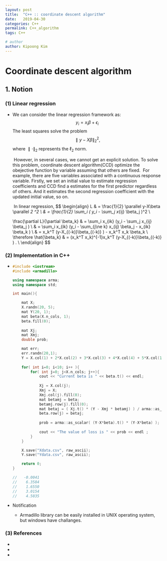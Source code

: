 ```yaml
---
layout: post
title:  "C++ :: coordinate descent algorithm"
date:   2019-04-30
categories: C++
permalink: C++_algorithm
tags: C++

# author
author: Kipoong Kim
---
```


<!-- more -->

# Coordinate descent algorithm



## 1. Notion

### (1) Linear regression

- We can consider the linear regression framework as:
$$
  y_i=x_i\beta + \epsilon_i
$$
  The least squares solve the problem
$$
  \parallel y-X\beta \parallel _2^2,
$$
  where $\parallel \cdot \parallel_2$ represents the $\ell _2$ norm. 

  ​	However, in several cases, we cannot get an explicit solution. To solve this problem, coordinate descent algorithm(CCD) optimize the obejective function by variable assuming that others are fixed. 
  ​	For example, there are five variables associated with a continuous response variable. Firstly, we set an initial value to estimate regression coefficients and CCD find a estimates for the first predictor regardless of others. And it estimates the second regression coefficient with the updated initial value, so on.

  ​	In linear regression,
$$
\begin{align}
	L 	& = \frac{1}{2} \parallel y-X\beta \parallel _2 ^2 \\
    	& = \frac{1}{2} \sum_i ( y_i - \sum_j x_{ij} \beta_j )^2 \\
  
  \frac{\partial L}{\partial \beta_k} & = \sum_i x_{ik} (y_i - \sum_j x_{ij} \beta_j ) \\
  	& = \sum_i x_{ik} (y_i - \sum_{j\ne k} x_{ij} \beta_j - x_{ik} \beta_k ) \\
  	& = x_k^T (y-X_{(-k)}\beta_{(-k)} ) - x_k^T x_k \beta_k \\
  \therefore \hat{\beta_k} & = (x_k^T x_k)^{-1}x_k^T (y-X_{(-k)}\beta_{(-k)} ) . \\
\end{align}
$$


### (2) Implementation in C++

- 
  ```c++
  #include <iostream>
  #include <armadillo>
  
  using namespace arma;
  using namespace std;
  
  int main(){
  
      mat X; 
      X.randn(20, 5);
      mat Y(20, 1);
      mat beta(X.n_cols, 1); 
      beta.fill(0);
      
      mat Xj;
      mat Xmj;
      double prob;    
  
      mat err;
      err.randn(20,1);
      Y = X.col(1) + 2*X.col(2) + 3*X.col(3) + 4*X.col(4) + 5*X.col(1) + err;
      
      for( int i=0; i<10; i++ ){
          for( int j=0; j<X.n_cols; j++){            
              cout << "Current beta is " << beta.t() << endl;
              
              Xj = X.col(j);
              Xmj = X;
              Xmj.col(j).fill(0);
              mat betamj = beta;
              betamj.row(j).fill(0);
              mat betaj = ( Xj.t() * (Y - Xmj * betamj) ) / arma::as_scalar(Xj.t() * Xj);
              beta.row(j) = betaj;
              
              prob = arma::as_scalar( (Y-X*beta).t() * (Y-X*beta) );
              
              cout << "The value of loss is " << prob << endl ;
          }
      }
  
      X.save("Xdata.csv", raw_ascii);
      Y.save("Ydata.csv", raw_ascii);
  
      return 0;
  }
  
  //   -0.0041
  //    6.3584
  //    1.6550
  //    3.0154
  //    4.5035
  ```

- Notification

  * Armadillo library can be easily installed in UNIX operating system, but windows have challanges.

### (3) References

- [Coursera]: https://www.coursera.org/lecture/ml-regression/coordinate-descent-for-least-squares-regression-normalized-features-wkbZU

- [Ryan Tibshirani]: https://www.cs.cmu.edu/~ggordon/10725-F12/slides/25-coord-desc.pdf

- [Linear algebra with C++]: https://www.asc.ohio-state.edu/physics/ntg/6810/readings/hjorth-jensen_notes2012_06.pdf